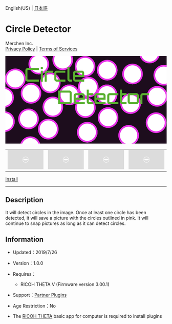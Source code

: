 English(US) | [日本語](README.ja.md)

# Circle Detector
Merchen Inc.  
[Privacy Policy](../../README.md#privacy-policy) | [Terms of Services](../../README.md#terms-of-services)

<div align="center">
 <img src="1.png">

 <table>
  <tr>
   <td><img src="../../resources/common/img/noimg.png"></td>
   <td><img src="../../resources/common/img/noimg.png"></td>
   <td><img src="../../resources/common/img/noimg.png"></td>
   <td><img src="../../resources/common/img/noimg.png"></td>
  </tr>
 </table>
</div>

[Install](https://link.ricoh360.com/plugins/com.merchen.circledetector/apk)

***

## Description
It will detect circles in the image. Once at least one circle has been detected, it will save a picture with the circles outlined in pink. It will continue to snap pictures as long as it can detect circles.
  
  
## Information
  * Updated：2019/7/26
  * Version：1.0.0
  * Requires：
    * RICOH THETA V (Firmware version 3.00.1)
  * Support：[Partner Plugins](https://github.com/amerch92/thetacircledetector)
  * Age Restriction：No

* The [RICOH THETA](https://theta360.com/ja/about/application/pc.html#app-detail-01) basic app for computer is required to install plugins
